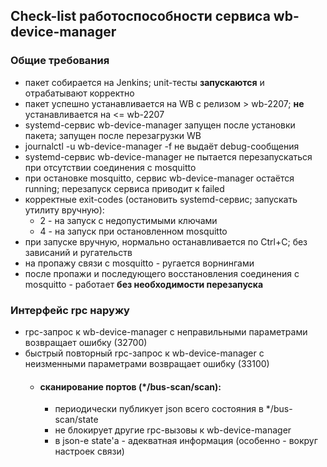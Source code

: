 ## Check-list работоспособности сервиса wb-device-manager

### Общие требования
* пакет собирается на Jenkins; unit-тесты **запускаются** и отрабатывают корректно
* пакет успешно устанавливается на WB с релизом > wb-2207; **не** устанавливается на <= wb-2207
* systemd-сервис wb-device-manager запущен после установки пакета; запущен после перезагрузки WB
* journalctl -u wb-device-manager -f не выдаёт debug-сообщения
* systemd-сервис wb-device-manager не пытается перезапускаться при отсутствии соединения с mosquitto
* при остановке mosquitto, сервис wb-device-manager остаётся running; перезапуск сервиса приводит к failed
* корректные exit-codes (остановить systemd-сервис; запускать утилиту вручную):
    * 2 - на запуск с недопустимыми ключами
    * 4 - на запуск при остановленном mosquitto
* при запуске вручную, нормально останавливается по Ctrl+C; без зависаний и ругательств
* на пропажу связи с mosquitto - ругается ворнингами
* после пропажи и последующего восстановления соединения с mosquitto - работает **без необходимости перезапуска**

### Интерфейс rpc наружу
* rpc-запрос к wb-device-manager с неправильными параметрами возвращает ошибку (32700)
* быстрый повторный rpc-запрос к wb-device-manager с неизменными параметрами возвращает ошибку (33100)
    * #### сканирование портов (*/bus-scan/scan):
        * периодически публикует json всего состояния в */bus-scan/state
        * не блокирует другие rpc-вызовы к wb-device-manager
        * в json-e state'a - адекватная информация (особенно - вокруг настроек связи)
